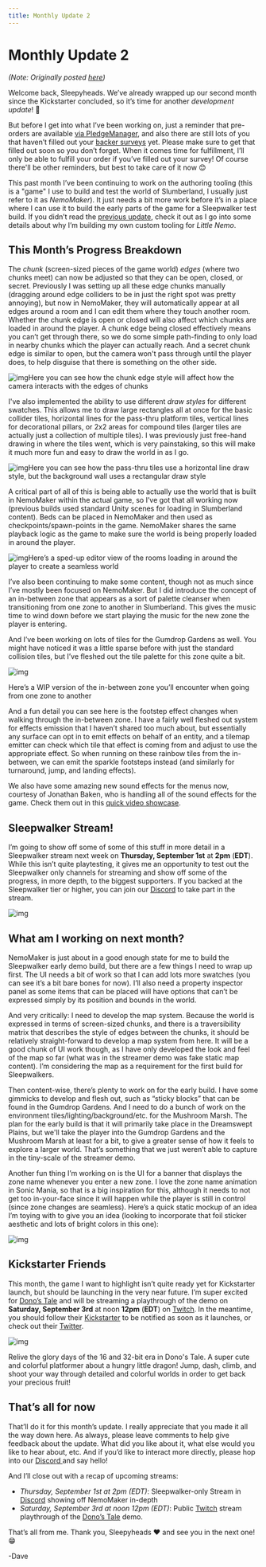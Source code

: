 ```yaml
---
title: Monthly Update 2
---
```

# Monthly Update 2

*(Note: Originally posted [here](https://www.kickstarter.com/projects/diesoft/little-nemo/posts/3592827))*

Welcome back, Sleepyheads. We’ve already wrapped up our second month since the Kickstarter concluded, so it’s time for another *development update*! 🎉

But before I get into what I’ve been working on, just a reminder that pre-orders are available [via PledgeManager](https://diesoft.pledgemanager.com/projects/little-nemo/participate/), and also there are still lots of you that haven’t filled out your [backer surveys](https://diesoft.pledgemanager.com/projects/little-nemo/) yet. Please make sure to get that filled out soon so you don’t forget. When it comes time for fulfillment, I’ll only be able to fulfill your order if you’ve filled out your survey! Of course there'll be other reminders, but best to take care of it now 😊

This past month I’ve been continuing to work on the authoring tooling (this is a "game" I use to build and test the world of Slumberland, I usually just refer to it as *NemoMaker*). It just needs a bit more work before it’s in a place where I can use it to build the early parts of the game for a Sleepwalker test build. If you didn’t read the [previous update](https://www.kickstarter.com/projects/diesoft/little-nemo/posts/3569416), check it out as I go into some details about why I’m building my own custom tooling for *Little Nemo*.

## This Month’s Progress Breakdown

The *chunk* (screen-sized pieces of the game world) *edges* (where two chunks meet) can now be adjusted so that they can be open, closed, or secret. Previously I was setting up all these edge chunks manually (dragging around edge colliders to be in just the right spot was pretty annoying), but now in NemoMaker, they will automatically appear at all edges around a room and I can edit them where they touch another room. Whether the chunk edge is open or closed will also affect which chunks are loaded in around the player. A chunk edge being closed effectively means you can’t get through there, so we do some simple path-finding to only load in nearby chunks which the player can actually reach. And a secret chunk edge is similar to open, but the camera won't pass through until the player does, to help disguise that there is something on the other side.

![img](https://ksr-ugc.imgix.net/assets/038/399/069/1b81097212d7be4cd2f13abdb18742c2_original.gif?ixlib=rb-4.0.2&w=700&fit=max&v=1661525207&gif-q=50&q=92&s=c598905b643a9e3ee8f0edc4142d792e)Here you can see how the chunk edge style will affect how the camera interacts with the edges of chunks

I've also implemented the ability to use different *draw styles* for different swatches. This allows me to draw large rectangles all at once for the basic collider tiles, horizontal lines for the pass-thru platform tiles, vertical lines for decorational pillars, or 2x2 areas for compound tiles (larger tiles are actually just a collection of multiple tiles). I was previously just free-hand drawing in where the tiles went, which is very painstaking, so this will make it much more fun and easy to draw the world in as I go.

![img](https://ksr-ugc.imgix.net/assets/038/399/085/3ed4a1d64de5fd387442aed32540b509_original.gif?ixlib=rb-4.0.2&w=700&fit=max&v=1661525303&gif-q=50&q=92&s=590c59ccefea39d7c5501e25fe2edd96)Here you can see how the pass-thru tiles use a horizontal line draw style, but the background wall uses a rectangular draw style

A critical part of all of this is being able to actually use the world that is built in NemoMaker within the actual game, so I’ve got that all working now (previous builds used standard Unity scenes for loading in Slumberland content). Beds can be placed in NemoMaker and then used as checkpoints/spawn-points in the game. NemoMaker shares the same playback logic as the game to make sure the world is being properly loaded in around the player.

![img](https://ksr-ugc.imgix.net/assets/038/399/101/a506652984ce77fdaf217647aa124358_original.gif?ixlib=rb-4.0.2&w=700&fit=max&v=1661525383&gif-q=50&q=92&s=4d41679dbfc3ef5b3ebd567af2ec70a7)Here’s a sped-up editor view of the rooms loading in around the player to create a seamless world

I’ve also been continuing to make some content, though not as much since I’ve mostly been focused on NemoMaker. But I did introduce the concept of an in-between zone that appears as a sort of palette cleanser when transitioning from one zone to another in Slumberland. This gives the music time to wind down before we start playing the music for the new zone the player is entering.

And I’ve been working on lots of tiles for the Gumdrop Gardens as well. You might have noticed it was a little sparse before with just the standard collision tiles, but I’ve fleshed out the tile palette for this zone quite a bit.

![img](https://ksr-ugc.imgix.net/assets/038/399/111/3c450ffc42f482e4f0c51f2e7176e583_original.gif?ixlib=rb-4.0.2&w=700&fit=max&v=1661525449&gif-q=50&q=92&s=e27c541af61a7e49a9f8429a16e56b60)

Here’s a WIP version of the in-between zone you’ll encounter when going from one zone to another

And a fun detail you can see here is the footstep effect changes when walking through the in-between zone. I have a fairly well fleshed out system for effects emission that I haven’t shared too much about, but essentially any surface can opt in to emit effects on behalf of an entity, and a tilemap emitter can check which tile that effect is coming from and adjust to use the appropriate effect. So when running on these rainbow tiles from the in-between, we can emit the sparkle footsteps instead (and similarly for turnaround, jump, and landing effects).

We also have some amazing new sound effects for the menus now, courtesy of Jonathan Baken, who is handling all of the sound effects for the game. Check them out in this [quick video showcase](https://www.youtube.com/watch?v=Jj4s-uDHQAI).

## Sleepwalker Stream!

I’m going to show off some of some of this stuff in more detail in a Sleepwalker stream next week on **Thursday, September 1st** at **2pm** (**EDT**). While this isn’t quite playtesting, it gives me an opportunity to test out the Sleepwalker only channels for streaming and show off some of the progress, in more depth, to the biggest supporters. If you backed at the Sleepwalker tier or higher, you can join our [Discord](https://discord.com/invite/9NymgSJAVp) to take part in the stream.

![img](https://ksr-ugc.imgix.net/assets/038/399/133/96839a028a684c4bc6bbf4add7f2d1fa_original.png?ixlib=rb-4.0.2&w=700&fit=max&v=1661525595&gif-q=50&lossless=true&s=8ebf66608537a711cb2cbf1f87ad449b)



## What am I working on next month?

NemoMaker is just about in a good enough state for me to build the Sleepwalker early demo build, but there are a few things I need to wrap up first. The UI needs a bit of work so that I can add lots more swatches (you can see it’s a bit bare bones for now). I’ll also need a property inspector panel as some items that can be placed will have options that can’t be expressed simply by its position and bounds in the world.

And very critically: I need to develop the map system. Because the world is expressed in terms of screen-sized chunks, and there is a traversibility matrix that describes the style of edges between the chunks, it should be relatively straight-forward to develop a map system from here. It will be a good chunk of UI work though, as I have only developed the look and feel of the map so far (what was in the streamer demo was fake static map content). I’m considering the map as a requirement for the first build for Sleepwalkers.

Then content-wise, there’s plenty to work on for the early build. I have some gimmicks to develop and flesh out, such as “sticky blocks” that can be found in the Gumdrop Gardens. And I need to do a bunch of work on the environment tiles/lighting/background/etc. for the Mushroom Marsh. The plan for the early build is that it will primarily take place in the Dreamswept Plains, but we'll take the player into the Gumdrop Gardens and the Mushroom Marsh at least for a bit, to give a greater sense of how it feels to explore a larger world. That’s something that we just weren’t able to capture in the tiny-scale of the streamer demo.

Another fun thing I’m working on is the UI for a banner that displays the zone name whenever you enter a new zone. I love the zone name animation in Sonic Mania, so that is a big inspiration for this, although it needs to not get too in-your-face since it will happen while the player is still in control (since zone changes are seamless). Here’s a quick static mockup of an idea I’m toying with to give you an idea (looking to incorporate that foil sticker aesthetic and lots of bright colors in this one):

![img](https://ksr-ugc.imgix.net/assets/038/399/153/ea959b75d8ff84255b69a4e63c424363_original.png?ixlib=rb-4.0.2&w=700&fit=max&v=1661525719&gif-q=50&lossless=true&s=7cc3529b0eb099a635b563716591bd79)

## Kickstarter Friends

This month, the game I want to highlight isn’t quite ready yet for Kickstarter launch, but should be launching in the very near future. I’m super excited for [Dono’s Tale](https://www.kickstarter.com/projects/superitemstudios/donos-tale) and will be streaming a playthrough of the demo on **Saturday, September 3rd** at noon **12pm** (**EDT**) on [Twitch](https://www.twitch.tv/diesoftgames). In the meantime, you should follow their [Kickstarter](https://www.kickstarter.com/projects/superitemstudios/donos-tale) to be notified as soon as it launches, or check out their [Twitter](https://twitter.com/DonosTale).

![img](https://ksr-ugc.imgix.net/assets/038/399/163/a04548bec926bc5902d0dcd69da28d08_original.png?ixlib=rb-4.0.2&w=700&fit=max&v=1661525794&gif-q=50&lossless=true&s=2cfe4155dfe8d0be59704d37e53e82af)



Relive the glory days of the 16 and 32-bit era in Dono's Tale. A super cute and colorful platformer about a hungry little dragon! Jump, dash, climb, and shoot your way through detailed and colorful worlds in order to get back your precious fruit!

## That’s all for now

That’ll do it for this month’s update. I really appreciate that you made it all the way down here. As always, please leave comments to help give feedback about the update. What did you like about it, what else would you like to hear about, etc. And if you’d like to interact more directly, please hop into our [Discord ](https://discord.com/invite/9NymgSJAVp)and say hello!

And I’ll close out with a recap of upcoming streams:

-  *Thursday, September 1st at 2pm (EDT)*: Sleepwalker-only Stream in [Discord](https://discord.com/invite/9NymgSJAVp) showing off NemoMaker in-depth
-  *Saturday, September 3rd at noon 12pm (EDT)*: Public [Twitch](https://www.twitch.tv/diesoftgames) stream playthrough of the [Dono’s Tale](https://www.kickstarter.com/projects/superitemstudios/donos-tale) demo.

That’s all from me. Thank you, Sleepyheads ❤️ and see you in the next one! 😁

-Dave